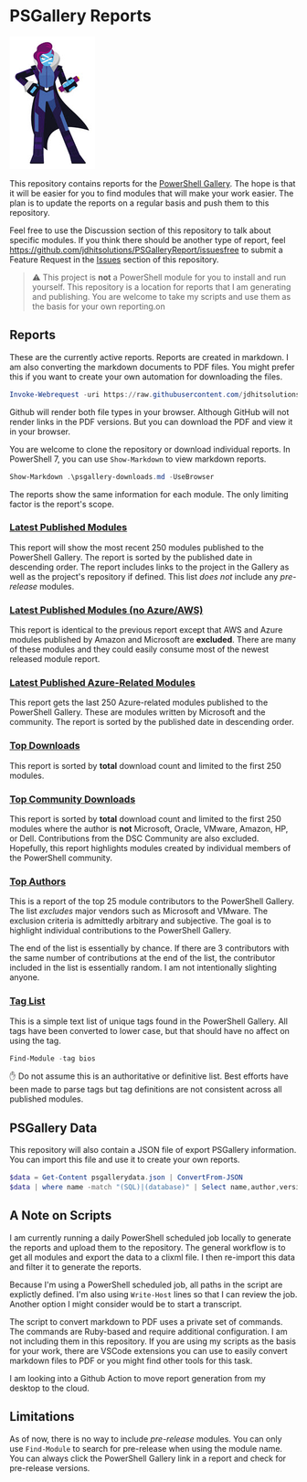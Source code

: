 # PSGallery Reports

![mspowershell](images/PowerShell-transparent-thumb.jpg)

This repository contains reports for the [PowerShell Gallery](https://powershellgallery.com). The hope is that it will be easier for you to find modules that will make your work easier. The plan is to update the reports on a regular basis and push them to this repository.

Feel free to use the Discussion section of this repository to talk about specific modules. If you think there should be another type of report, feel https://github.com/jdhitsolutions/PSGalleryReport/issuesfree to submit a Feature Request in the [Issues](https://github.com/jdhitsolutions/PSGalleryReport/issues) section of this repository.

> :warning: This project is __not__ a PowerShell module for you to install and run yourself. This repository is a location for reports that I am generating and publishing. You are welcome to take my scripts and use them as the basis for your own reporting.on

## Reports

These are the currently active reports. Reports are created in markdown. I am also converting the markdown documents to PDF files. You might prefer this if you want to create your own automation for downloading the files.

```powershell
Invoke-Webrequest -uri https://raw.githubusercontent.com/jdhitsolutions/PSGalleryReport/main/psgallery-filtered.pdf -outfile d:\temp\psgallery-filtered.pdf
```

Github will render both file types in your browser. Although GitHub will not render links in the PDF versions. But you can download the PDF and view it in your browser.

 You are welcome to clone the repository or download individual reports. In PowerShell 7, you can use `Show-Markdown` to view markdown reports.

```powershell
Show-Markdown .\psgallery-downloads.md -UseBrowser
```

The reports show the same information for each module. The only limiting factor is the report's scope.

### [Latest Published Modules](psgallery-newest.md)

This report will show the most recent 250 modules published to the PowerShell Gallery. The report is sorted by the published date in descending order. The report includes links to the project in the Gallery as well as the project's repository if defined. This list *does not* include any *pre-release* modules.

### [Latest Published Modules (no Azure/AWS)](psgallery-filtered.md)

This report is identical to the previous report except that AWS and Azure modules published by Amazon and Microsoft are __excluded__. There are many of these modules and they could easily consume most of the newest released module report.

### [Latest Published Azure-Related Modules](psgallery-azure.md)

This report gets the last 250 Azure-related modules published to the PowerShell Gallery. These are modules written by Microsoft and the community. The report is sorted by the published date in descending order.

### [Top Downloads](psgallery-downloads.md)

This report is sorted by __total__ download count and limited to the first 250 modules.

### [Top Community Downloads](psgallery-downloads-community.md)

This report is sorted by __total__ download count and limited to the first 250 modules where the author is __not__ Microsoft, Oracle, VMware, Amazon, HP, or Dell. Contributions from the DSC Community are also excluded. Hopefully, this report highlights modules created by individual members of the PowerShell community.

### [Top Authors](psgallery-authors.md)

This is a report of the top 25 module contributors to the PowerShell Gallery. The list *excludes* major vendors such as Microsoft and VMware. The exclusion criteria is admittedly arbitrary and subjective. The goal is to highlight individual contributions to the PowerShell Gallery.

The end of the list is essentially by chance. If there are 3 contributors with the same number of contributions at the end of the list, the contributor included in the list is essentially random. I am not intentionally slighting anyone.

### [Tag List](taglist.txt)

This is a simple text list of unique tags found in the PowerShell Gallery. All tags have been converted to lower case, but that should have no affect on using the tag.

```powershell
Find-Module -tag bios
```

:hand: Do not assume this is an authoritative or definitive list. Best efforts have been made to parse tags but tag definitions are not consistent across all published modules.

## PSGallery Data

This repository will also contain a JSON file of export PSGallery information. You can import this file and use it to create your own reports.

```powershell
$data = Get-Content psgallerydata.json | ConvertFrom-JSON
$data | where name -match "(SQL)|(database)" | Select name,author,version,description,projecturi
```

## A Note on Scripts

I am currently running a daily PowerShell scheduled job locally to generate the reports and upload them to the repository. The general workflow is to get all modules and export the data to a clixml file. I then re-import this data and filter it to generate the reports.

Because I'm using a PowerShell scheduled job, all paths in the script are explictly defined. I'm also using `Write-Host` lines so that I can review the job. Another option I might consider would be to start a transcript.

The script to convert markdown to PDF uses a private set of commands. The commands are Ruby-based and require additional configuration. I am not including them in this repository. If you are using my scripts as the basis for your work, there are VSCode extensions you can use to easily convert markdown files to PDF or you might find other tools for this task.

I am looking into a Github Action to move report generation from my desktop to the cloud.

## Limitations

As of now, there is no way to include *pre-release* modules. You can only use `Find-Module` to search for pre-release when using the module name. You can always click the PowerShell Gallery link in a report and check for pre-release versions.

